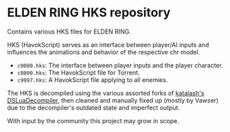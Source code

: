 ﻿# ELDEN RING HKS repository

Contains various HKS files for ELDEN RING.

HKS (HavokScript) serves as an interface between player/AI inputs and influences the animations and behavior of the respective chr model.

* `c0000.hks`: The interface between player inputs and the player character.
* `c8000.hks`: The HavokScript file for Torrent.
* `c9997.hks`: A HavokScript file applying to all enemies.

The HKS is decompiled using the various assorted forks of [katalash's DSLuaDecompiler](https://github.com/katalash/DSLuaDecompiler), then cleaned and manually fixed up (mostly by Vawser) due to the decompiler's outdated state and imperfect output.

With input by the community this project may grow in scope.
